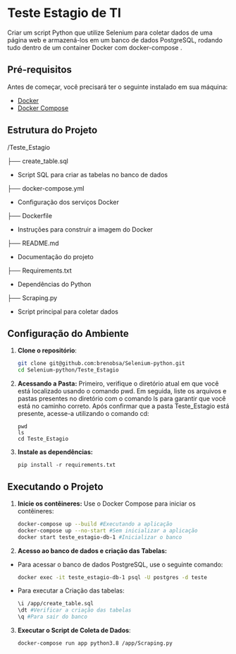 # Teste Estagio de TI


Criar um script Python que utilize Selenium para coletar dados de uma página web e armazená-los em um
banco de dados PostgreSQL, rodando tudo dentro de um container Docker com docker-compose .

## Pré-requisitos

Antes de começar, você precisará ter o seguinte instalado em sua máquina:

- [Docker](https://www.docker.com/get-started)
- [Docker Compose](https://docs.docker.com/compose/install/)

## Estrutura do Projeto
/Teste_Estagio


├── create_table.sql
- Script SQL para criar as tabelas no banco de dados

├── docker-compose.yml        
- Configuração dos serviços Docker

├── Dockerfile                
- Instruções para construir a imagem do Docker

├── README.md                 
- Documentação do projeto

├── Requirements.txt          
- Dependências do Python

├── Scraping.py               
- Script principal para coletar dados


## Configuração do Ambiente

1. **Clone o repositório**:

   ```bash
   git clone git@github.com:brenobsa/Selenium-python.git
   cd Selenium-python/Teste_Estagio
2. **Acessando a Pasta:**
   Primeiro, verifique o diretório atual em que você está localizado usando o comando pwd. Em seguida, liste os arquivos e pastas presentes no diretório com o comando ls para garantir que você está no caminho correto. Após confirmar que a pasta Teste_Estagio está presente, acesse-a utilizando o comando cd:
    ```
    pwd
    ls
    cd Teste_Estagio 
3. **Instale as dependências:**
    ```
    pip install -r requirements.txt

## Executando o Projeto

1. **Inicie os contêineres:**
Use o Docker Compose para iniciar os contêineres:
    ```bash
    docker-compose up --build #Executando a aplicação
    docker-compose up --no-start #Sem inicializar a aplicação
    docker start teste_estagio-db-1 #Inicializar o banco

2. **Acesso ao banco de dados e criação das Tabelas:**

- Para acessar o banco de dados PostgreSQL, use o seguinte comando:
    ```bash
    docker exec -it teste_estagio-db-1 psql -U postgres -d teste

- Para executar a Criação das tabelas:
    ```bash 
    \i /app/create_table.sql
    \dt #Verificar a criação das tabelas
    \q #Para sair do banco

3. **Executar o Script de Coleta de Dados**:
    ```bash
    docker-compose run app python3.8 /app/Scraping.py
